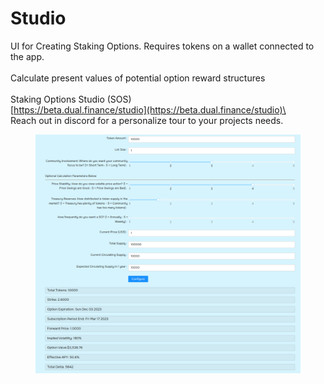 # Studio

UI for Creating Staking Options. Requires tokens on a wallet connected to the app.\
\
Calculate present values of potential option reward structures\
\
Staking Options Studio (SOS)\
[https://beta.dual.finance/studio](https://beta.dual.finance/studio)\
\
Reach out in discord for a personalize tour to your projects needs.

<figure><img src="../.gitbook/assets/image (17).png" alt=""><figcaption></figcaption></figure>
